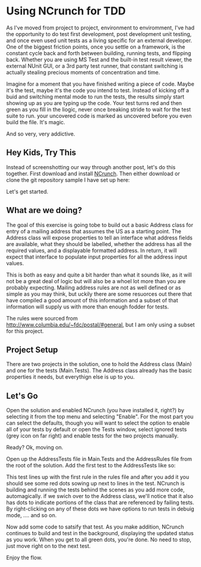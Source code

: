 Using NCrunch for TDD
=============================

As I've moved from project to project, environment to enviromment, I've had the opportunity to do test first development, post development unit testing, and once even used unit tests as a living specific for an external developer. One of the biggest friction points, once you settle on a framework, is the constant cycle back and forth between building, running tests, and flipping back. Whether you are using MS Test and the built-in test result viewer, the external NUnit GUI, or a 3rd party test runner, that constant switching is actually stealing precious moments of concentration and time. 

Imagine for a moment that you have finished writing a piece of code. Maybe it's the test, maybe it's the code you intend to test. Instead of kicking off a buid and switching mental mode to run the tests, the results simply start showing up as you are typing up the code. Your test turns red and then green as you fill in the liogic, never once breaking stride to wait for the test suite to run. your uncovered code is marked as uncovered before you even build the file. It's magic.

And so very, very addictive.

Hey Kids, Try This
-----------------------------

Instead of screenshotting our way through another post, let's do this together. First download and install [NCrunch](http://www.ncrunch.net/). Then either download or clone the git repository sample I have set up here: 

Let's get started.

What are we doing?
-----------------------------

The goal of this exercise is going tobe to build out a basic Address class for entry of a mailing address that assumes the US as a starting point. The Address class will expose properties to tell an interface what address fields are available, what they should be labelled, whether the address has all the required values, and a displayable formatted address. In return, it will expect that interface to populate input properties for all the address input values. 

This is both as easy and quite a bit harder than what it sounds like, as it will not be a great deal of logic but will also be a whoel lot more than you are probably expecting. Mailing address rules are not as well defined or as simple as you may think, but uckily there are some resuorces out there that have compiled a good amount of this information and a subset of that information will supply us with more than enough fodder for tests.

The rules were sourced from http://www.columbia.edu/~fdc/postal/#general, but I am only using a subset for this project.

Project Setup
-----------------------------

There are two projects in the solution, one to hold the Address class (Main) and one for the tests (Main.Tests). The Address class already has the basic properties it needs, but everythign else is up to you.

Let's Go
------------------------------

Open the solution and enabled NCrunch (you have installed it, right?) by selecting it from the top menu and selecting "Enable". For the most part you can select the defaults, though you will want to select the option to enable all of your tests by default or open the Tests window, select ignored tests (grey icon on far right) and enable tests for the two projects manually.

Ready? Ok, moving on.

Open up the AddressTests file in Main.Tests and the AddressRules file from the root of the solution. Add the first test to the AddressTests like so:



This test lines up with the first rule in the rules file and after you add it you should see some red dots sowing up next to lines in the test. NCrunch is building and running the tests behind the scenes as you add more code, automagically. if we swich over to the Address class, we'll notice that it also has dots to indicate portions of the class that are referenced by failing tests. By right-clicking on any of these dots we have options to run tests in debuig mode, .... and so on.

Now add some code to satsify that test. As you make addition, NCrunch continues to build and test in the background, displaying the updated status as you work. When you get to all green dots, you're done. No need to stop, just move right on to the next test.

Enjoy the flow.